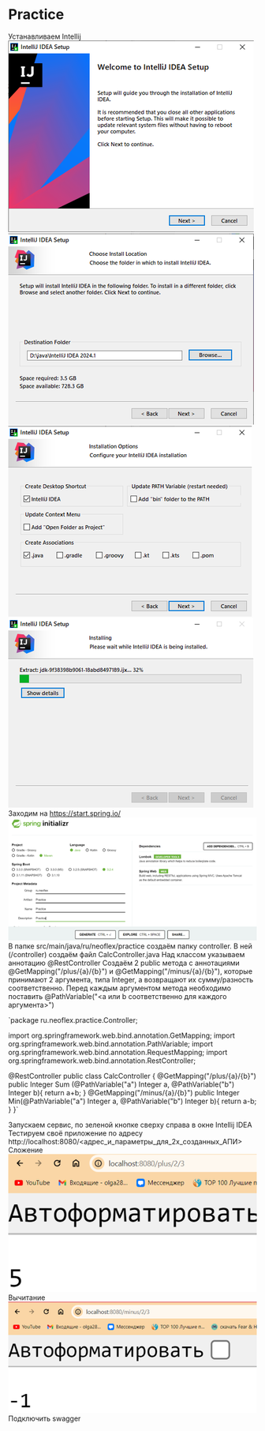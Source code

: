 # Practice
Устанавливаем Intellij <br>
 ![Intellij](https://github.com/Pomelogranate/Practice/raw/main/images/Рисунок1.png)
 ![Intellij](https://github.com/Pomelogranate/Practice/raw/main/images/Рисунок2.png) 
 ![Intellij](https://github.com/Pomelogranate/Practice/raw/main/images/Рисунок3.png) 
 ![Intellij](https://github.com/Pomelogranate/Practice/raw/main/images/Рисунок4.png)
Заходим на https://start.spring.io/
  ![Intellij](https://github.com/Pomelogranate/Practice/raw/main/images/Рисунок5.png)
В папке src/main/java/ru/neoflex/practice создаём папку controller. В ней (/controller) создаём файл CalcController.java 
Над классом указываем аннотацию @RestController
Создаём 2 public метода с аннотациями @GetMapping("/plus/{a}/{b}") и @GetMapping("/minus/{a}/{b}"), которые принимают 2 аргумента, типа Integer, а возвращают их сумму/разность соответственно. Перед каждым аргументом метода необходимо поставить @PathVariable("<a или b соответственно для каждого аргумента>")

`package ru.neoflex.practice.Controller;

import org.springframework.web.bind.annotation.GetMapping;
import org.springframework.web.bind.annotation.PathVariable;
import org.springframework.web.bind.annotation.RequestMapping;
import org.springframework.web.bind.annotation.RestController;

@RestController
public class CalcController {
    @GetMapping("/plus/{a}/{b}")
    public Integer Sum (@PathVariable("a") Integer a, @PathVariable("b") Integer b){
        return a+b;
    }
    @GetMapping("/minus/{a}/{b}")
    public Integer Min(@PathVariable("a") Integer a, @PathVariable("b") Integer b){
        return a-b;
    }
}`

Запускаем сервис, по зеленой кнопке сверху справа в окне Intellij IDEA
Тестируем своё приложение по адресу http://localhost:8080/<адрес_и_параметры_для_2х_созданных_АПИ> 
Сложение
  ![Intellij](https://github.com/Pomelogranate/Practice/raw/main/images/Рисунок6.png)
Вычитание
  ![Intellij](https://github.com/Pomelogranate/Practice/raw/main/images/Рисунок7.png)
Подключить swagger 
